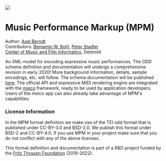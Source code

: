 ![](https://github.com/cemfi/meico/blob/master/figures/mpmLogo.png)

# Music Performance Markup (MPM)

Author: [Axel Berndt](https://github.com/axelberndt)<br>
Contributors: [Benjamin W. Bohl](https://github.com/bwbohl), [Peter Stadler](https://github.com/peterstadler)<br>
[Center of Music and Film Informatics](http://www.cemfi.de/), Detmold

An XML-model for encoding expressive music performances. The ODD schema definition and documentation will undergo a comprehensive revision in early 2020! More background information, details, sample encodings, etc. will follow. The schema documentation will be published [here](https://axelberndt.github.io/MPM/). The official API and expressive MIDI rendering engine are integrated with the [meico](https://github.com/cemfi/meico) framework, ready to be used by application developers. Users of the meico app can also already take advantage of MPM's capabilities.

### License Information

In the MPM format definition we make use of the TEI odd format that is published under CC-BY-3.0 and BSD-2.0. We publish this format under BSD-2 and CC-BY-4.0. If you use MPM in your project make sure that you do not conflict with any of the above licenses.

This format definition and documentation is part of a R&D project funded by the [Fritz Thyssen Foundation](https://www.fritz-thyssen-stiftung.de/en/) (2019-2022).